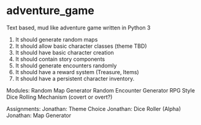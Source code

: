 # adventure_game
Text based, mud like adventure game written in Python 3

1.  It should generate random maps
2.  It should allow basic character classes (theme TBD)
3.  It should have basic character creation
4.  It should contain story components 
5.  It should generate encounters randomly
6.  It should have a reward system (Treasure, Items)
7.  It should have a persistent character inventory.



Modules:
Random Map Generator
Random Encounter Generator
RPG Style Dice Rolling Mechanism (covert or overt?)

Assignments:
Jonathan: Theme Choice
Jonathan: Dice Roller (Alpha)
Jonathan: Map Generator
